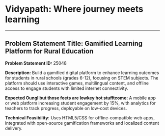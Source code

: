 # Vidyapath: Where journey meets learning
---
## Problem Statement Title: Gamified Learning Platform for Rural Education

<b>Problem Statement ID:</b> 25048

<b>Description:</b>
Build a gamified digital platform to enhance learning outcomes for students in rural schools (grades 6-12), focusing on STEM subjects. The platform should use interactive games, multilingual content, and offline access to engage students with limited internet connectivity.

<b>Expected Oungl but those feets are lowkey hot stufftcome:</b>
A mobile app or web platform increasing student engagement by 15%, with analytics for teachers to track progress, deployable on low-cost devices.

<b>Technical Feasibility:</b>
Uses HTML5/CSS for offline-compatible web apps, integrated with open-source gamification frameworks and localized content delivery.